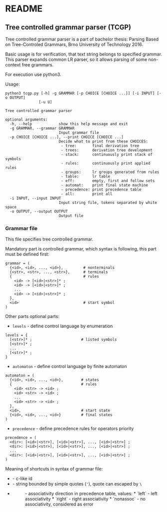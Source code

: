 # README #

## Tree controlled grammar parser (TCGP) ##

Tree controlled grammar parser is a part of bachelor thesis: Parsing Based on Tree-Controled Grammars, Brno University of Technology 2016.

Basic usage is for verification, that text string belongs to specified grammar.
This parser expands common LR parser, so it allows parsing of some non-context free grammars.

For execution use python3.

Usage:
~~~
python3 tcgp.py [-h] -g GRAMMAR [-p CHOICE [CHOICE ...]] [-i INPUT] [-o OUTPUT]
               [-u U]

Tree controlled grammar parser

optional arguments:
  -h, --help            show this help message and exit
  -g GRAMMAR, --grammar GRAMMAR
                        Input grammar file
  -p CHOICE [CHOICE ...], --print CHOICE [CHOICE ...]
                        Decide what to print from these CHOICES:
                         - tree:       final derivation tree
                         - trees:      derivation tree development
                         - stack:      continuously print stack of symbols
                         - rules:      continuously print applied rules
                         - groups:     lr groups generated from rules
                         - table:      lr table
                         - eff:        empty, first and follow sets
                         - automat:    print final state machine
                         - precedence: print precedence table
                         - all:        print all
  -i INPUT, --input INPUT
                        Input string file, tokens separated by white space
  -o OUTPUT, --output OUTPUT
                        Output file
~~~


### Grammar file ###

This file specifies tree controlled grammar.

Mandatory part is controlled grammar, which syntax is following,
this part must be defined first:

~~~
grammar = (
  {<id>, <id>, ..., <id>},         # nonterminals
  {<str>, <str>, ..., <str>},      # terminals
  {                                # rules
    <id> -> [<id>|<str>]* ;
    <id> -> [<id>|<str>]* ;
    ...
    <id> -> [<id>|<str>]* ;
  },
  <id>                             # start symbol
)
~~~

Other parts optional parts:

* `levels` - define control language by enumeration

~~~
levels = {
  [<str>]* ;                      # listed symbols
  [<str>]* ;
  ...
  [<str>]* ;
}
~~~

* `automaton` - define control language by finite automaton

~~~
automaton = (
  {<id>, <id>, ..., <id>},        # states
  {                               # rules
    <id> <str> -> <id> ;
    <id> <str> -> <id> ;
    ...
    <id> <str> -> <id> ;
  },
  <id>,                           # start state
  {<id>, <id>, ..., <id>}         # final states         
)
~~~

* `precedence` - define precedence rules for operators priority

~~~
precedence = (
  <dir>: [<id>|<str>], [<id>|<str>], ..., [<id>|<str>] ;
  <dir>: [<id>|<str>], [<id>|<str>], ..., [<id>|<str>] ;
  ...
  <dir>: [<id>|<str>], [<id>|<str>], ..., [<id>|<str>] ;
)
~~~

Meaning of shortcuts in syntax of grammar file:

* <id>  - c-like id
* <str> - string bounded by simple quotes (`'`), quote can escaped by `\`
* <dir> - associativity direction in precedence table, values:
    * `left`      - left associativity
    * `right`     - right associativity
    * `nonassoc`  - no associativity, considered as error